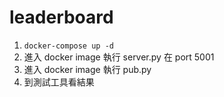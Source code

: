 # leaderboard

1. `docker-compose up -d`
2. 進入 docker image 執行 server.py 在 port 5001
3. 進入 docker image 執行 pub.py
4. 到測試工具看結果
